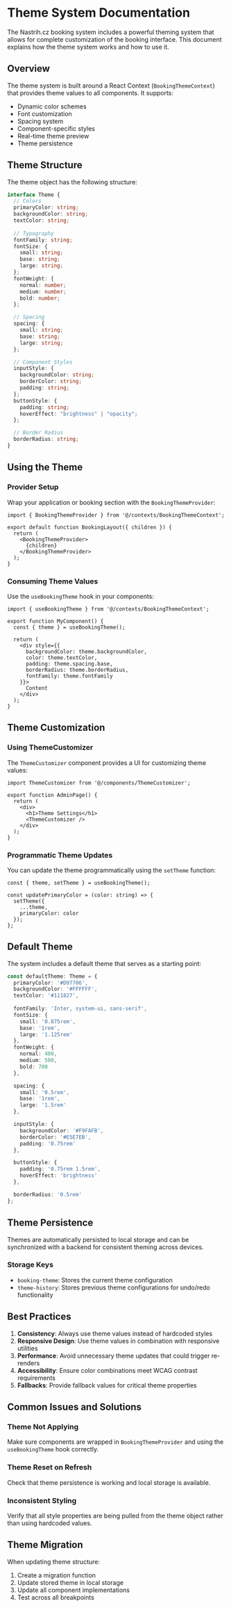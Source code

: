 # Theme System Documentation

The Nastrih.cz booking system includes a powerful theming system that allows for complete customization of the booking interface. This document explains how the theme system works and how to use it.

## Overview

The theme system is built around a React Context (`BookingThemeContext`) that provides theme values to all components. It supports:

- Dynamic color schemes
- Font customization
- Spacing system
- Component-specific styles
- Real-time theme preview
- Theme persistence

## Theme Structure

The theme object has the following structure:

```typescript
interface Theme {
  // Colors
  primaryColor: string;
  backgroundColor: string;
  textColor: string;
  
  // Typography
  fontFamily: string;
  fontSize: {
    small: string;
    base: string;
    large: string;
  };
  fontWeight: {
    normal: number;
    medium: number;
    bold: number;
  };

  // Spacing
  spacing: {
    small: string;
    base: string;
    large: string;
  };

  // Component Styles
  inputStyle: {
    backgroundColor: string;
    borderColor: string;
    padding: string;
  };
  buttonStyle: {
    padding: string;
    hoverEffect: "brightness" | "opacity";
  };

  // Border Radius
  borderRadius: string;
}
```

## Using the Theme

### Provider Setup

Wrap your application or booking section with the `BookingThemeProvider`:

```tsx
import { BookingThemeProvider } from '@/contexts/BookingThemeContext';

export default function BookingLayout({ children }) {
  return (
    <BookingThemeProvider>
      {children}
    </BookingThemeProvider>
  );
}
```

### Consuming Theme Values

Use the `useBookingTheme` hook in your components:

```tsx
import { useBookingTheme } from '@/contexts/BookingThemeContext';

export function MyComponent() {
  const { theme } = useBookingTheme();

  return (
    <div style={{
      backgroundColor: theme.backgroundColor,
      color: theme.textColor,
      padding: theme.spacing.base,
      borderRadius: theme.borderRadius,
      fontFamily: theme.fontFamily
    }}>
      Content
    </div>
  );
}
```

## Theme Customization

### Using ThemeCustomizer

The `ThemeCustomizer` component provides a UI for customizing theme values:

```tsx
import ThemeCustomizer from '@/components/ThemeCustomizer';

export function AdminPage() {
  return (
    <div>
      <h1>Theme Settings</h1>
      <ThemeCustomizer />
    </div>
  );
}
```

### Programmatic Theme Updates

You can update the theme programmatically using the `setTheme` function:

```tsx
const { theme, setTheme } = useBookingTheme();

const updatePrimaryColor = (color: string) => {
  setTheme({
    ...theme,
    primaryColor: color
  });
};
```

## Default Theme

The system includes a default theme that serves as a starting point:

```typescript
const defaultTheme: Theme = {
  primaryColor: '#D97706',
  backgroundColor: '#FFFFFF',
  textColor: '#111827',
  
  fontFamily: 'Inter, system-ui, sans-serif',
  fontSize: {
    small: '0.875rem',
    base: '1rem',
    large: '1.125rem'
  },
  fontWeight: {
    normal: 400,
    medium: 500,
    bold: 700
  },

  spacing: {
    small: '0.5rem',
    base: '1rem',
    large: '1.5rem'
  },

  inputStyle: {
    backgroundColor: '#F9FAFB',
    borderColor: '#E5E7EB',
    padding: '0.75rem'
  },

  buttonStyle: {
    padding: '0.75rem 1.5rem',
    hoverEffect: 'brightness'
  },

  borderRadius: '0.5rem'
};
```

## Theme Persistence

Themes are automatically persisted to local storage and can be synchronized with a backend for consistent theming across devices.

### Storage Keys

- `booking-theme`: Stores the current theme configuration
- `theme-history`: Stores previous theme configurations for undo/redo functionality

## Best Practices

1. **Consistency**: Always use theme values instead of hardcoded styles
2. **Responsive Design**: Use theme values in combination with responsive utilities
3. **Performance**: Avoid unnecessary theme updates that could trigger re-renders
4. **Accessibility**: Ensure color combinations meet WCAG contrast requirements
5. **Fallbacks**: Provide fallback values for critical theme properties

## Common Issues and Solutions

### Theme Not Applying

Make sure components are wrapped in `BookingThemeProvider` and using the `useBookingTheme` hook correctly.

### Theme Reset on Refresh

Check that theme persistence is working and local storage is available.

### Inconsistent Styling

Verify that all style properties are being pulled from the theme object rather than using hardcoded values.

## Theme Migration

When updating theme structure:

1. Create a migration function
2. Update stored theme in local storage
3. Update all component implementations
4. Test across all breakpoints 